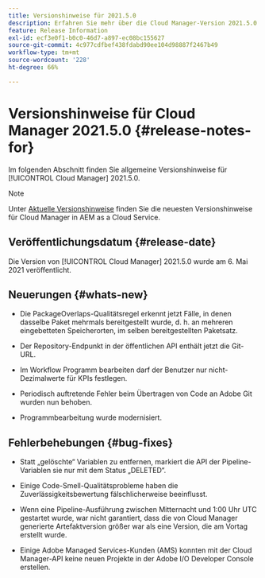 ```yaml
---
title: Versionshinweise für 2021.5.0
description: Erfahren Sie mehr über die Cloud Manager-Version 2021.5.0.
feature: Release Information
exl-id: ecf3e0f1-b0c0-46d7-a897-ec08bc155627
source-git-commit: 4c977cdfbef438fdabd90ee104d98887f2467b49
workflow-type: tm+mt
source-wordcount: '228'
ht-degree: 66%

---
```


# Versionshinweise für Cloud Manager 2021.5.0 {#release-notes-for}

Im folgenden Abschnitt finden Sie allgemeine Versionshinweise für [!UICONTROL Cloud Manager] 2021.5.0.

>[!NOTE]
>Unter [Aktuelle Versionshinweise](https://experienceleague.adobe.com/en/docs/experience-manager-cloud-service/content/release-notes/cloud-manager/current#getting-access) finden Sie die neuesten Versionshinweise für Cloud Manager in AEM as a Cloud Service.

## Veröffentlichungsdatum {#release-date}

Die Version von [!UICONTROL Cloud Manager] 2021.5.0 wurde am 6. Mai 2021 veröffentlicht.

## Neuerungen {#whats-new}

* Die PackageOverlaps-Qualitätsregel erkennt jetzt Fälle, in denen dasselbe Paket mehrmals bereitgestellt wurde, d. h. an mehreren eingebetteten Speicherorten, im selben bereitgestellten Paketsatz.

* Der Repository-Endpunkt in der öffentlichen API enthält jetzt die Git-URL.

* Im Workflow Programm bearbeiten darf der Benutzer nur nicht-Dezimalwerte für KPIs festlegen.

* Periodisch auftretende Fehler beim Übertragen von Code an Adobe Git wurden nun behoben.

* Programmbearbeitung wurde modernisiert.

## Fehlerbehebungen {#bug-fixes}

* Statt „gelöschte“ Variablen zu entfernen, markiert die API der Pipeline-Variablen sie nur mit dem Status „DELETED“.

* Einige Code-Smell-Qualitätsprobleme haben die Zuverlässigkeitsbewertung fälschlicherweise beeinflusst.

* Wenn eine Pipeline-Ausführung zwischen Mitternacht und 1:00 Uhr UTC gestartet wurde, war nicht garantiert, dass die von Cloud Manager generierte Artefaktversion größer war als eine Version, die am Vortag erstellt wurde.

* Einige Adobe Managed Services-Kunden (AMS) konnten mit der Cloud Manager-API keine neuen Projekte in der Adobe I/O Developer Console erstellen.
